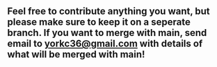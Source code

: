 ## Feel free to contribute anything you want, but please make sure to keep it on a seperate branch. If you want to merge with main, send email to yorkc36@gmail.com with details of what will be merged with main!
